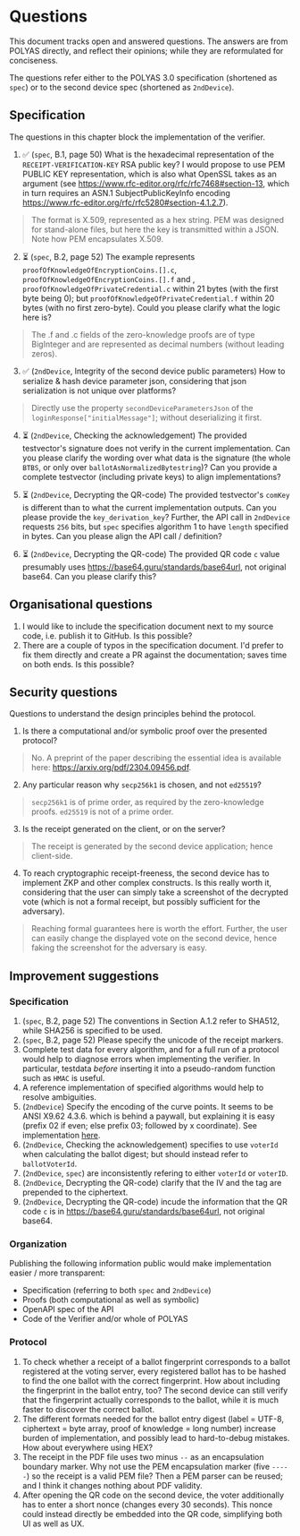 # Questions

This document tracks open and answered questions. The answers are from POLYAS directly, and reflect their opinions; while they are reformulated for conciseness.

The questions refer either to the POLYAS 3.0 specification (shortened as `spec`) or to the second device spec (shortened as `2ndDevice`).

## Specification

The questions in this chapter block the implementation of the verifier.


1. ✅ (`spec`, B.1, page 50) What is the hexadecimal representation of the `RECEIPT-VERIFICATION-KEY` RSA public key? I would propose to use PEM PUBLIC KEY representation, which is also what OpenSSL takes as an argument (see https://www.rfc-editor.org/rfc/rfc7468#section-13, which in turn requires an ASN.1 SubjectPublicKeyInfo encoding https://www.rfc-editor.org/rfc/rfc5280#section-4.1.2.7).

> The format is X.509, represented as a hex string.
> PEM was designed for stand-alone files, but here the key is transmitted within a JSON. Note how PEM encapsulates X.509.

2. ⏳ (`spec`, B.2, page 52) The example represents `proofOfKnowledgeOfEncryptionCoins.[].c`, `proofOfKnowledgeOfEncryptionCoins.[].f` and , `proofOfKnowledgeOfPrivateCredential.c` within 21 bytes (with the first byte being 0); but `proofOfKnowledgeOfPrivateCredential.f` within 20 bytes (with no first zero-byte). Could you please clarify what the logic here is?

> The .f and .c fields of the zero-knowledge proofs are of type BigInteger and are represented as decimal numbers (without leading zeros).

3. ✅ (`2ndDevice`, Integrity of the second device public parameters) How to serialize & hash device parameter json, considering that json serialization is not unique over platforms?

> Directly use the property `secondDeviceParametersJson` of the `loginResponse["initialMessage"]`; without deserializing it first. 

4. ⏳ (`2ndDevice`, Checking the acknowledgement) The provided testvector's signature does not verify in the current implementation. Can you please clarify the wording over what data is the signature (the whole `BTBS`, or only over `ballotAsNormalizedBytestring`)? Can you provide a complete testvector (including private keys) to align implementations?

5. ⏳ (`2ndDevice`, Decrypting the QR-code) The provided testvector's `comKey` is different than to what the current implementation outputs. Can you please provide the `key_derivation_key`? Further, the API call in `2ndDevice` requests `256` bits, but `spec` specifies algorithm 1 to have `length` specified in bytes. Can you please align the API call / definition?

5. ⏳ (`2ndDevice`, Decrypting the QR-code) The provided QR code `c` value presumably uses https://base64.guru/standards/base64url, not original base64. Can you please clarify this?

## Organisational questions

1. I would like to include the specification document next to my source code, i.e. publish it to GitHub. Is this possible?
2. There are a couple of typos in the specification document. I'd prefer to fix them directly and create a PR against the documentation; saves time on both ends. Is this possible?

## Security questions

Questions to understand the design principles behind the protocol.

1. Is there a computational and/or symbolic proof over the presented protocol?
> No. A preprint of the paper describing the essential idea is available here: https://arxiv.org/pdf/2304.09456.pdf.

2. Any particular reason why `secp256k1` is chosen, and not `ed25519`?
> `secp256k1` is of prime order, as required by the zero-knowledge proofs. `ed25519` is not of a prime order.

3. Is the receipt generated on the client, or on the server?
> The receipt is generated by the second device application; hence client-side.

4. To reach cryptographic receipt-freeness, the second device has to implement ZKP and other complex constructs. Is this really worth it, considering that the user can simply take a screenshot of the decrypted vote (which is not a formal receipt, but possibly sufficient for the adversary).
> Reaching formal guarantees here is worth the effort. Further, the user can easily change the displayed vote on the second device, hence faking the screenshot for the adversary is easy. 

## Improvement suggestions

### Specification

1. (`spec`, B.2, page 52) The conventions in Section A.1.2 refer to SHA512, while SHA256 is specified to be used.
2. (`spec`, B.2, page 52) Please specify the unicode of the receipt markers.
3. Complete test data for every algorithm, and for a full run of a protocol would help to diagnose errors when implementing the verifier. In particular, testdata *before* inserting it into a pseudo-random function such as `HMAC` is useful. 
4. A reference implementation of specified algorithms would help to resolve ambiguities.
5. (`2ndDevice`) Specify the encoding of the curve points. It seems to be ANSI X9.62 4.3.6. which is behind a paywall, but explaining it is easy (prefix 02 if even; else prefix 03; followed by x coordinate). See implementation [here](https://github.com/famoser/polyas-verification/blob/ab0698a26e9063f49e0324b54a4cd8ec20bec52e/src/Crypto/SECP256K1/Encoder.php).
6. (`2ndDevice`, Checking the acknowledgement) specifies to use `voterId` when calculating the ballot digest; but should instead refer to `ballotVoterId`.
7. (`2ndDevice`, `spec`) are inconsistently refering to either `voterId` or `voterID`.
8. (`2ndDevice`, Decrypting the QR-code) clarify that the IV and the tag are prepended to the ciphertext.
9. (`2ndDevice`, Decrypting the QR-code) incude the information that the QR code `c` is in https://base64.guru/standards/base64url, not original base64.

### Organization

Publishing the following information public would make implementation easier / more transparent:
- Specification (referring to both `spec` and `2ndDevice`)
- Proofs (both computational as well as symbolic)
- OpenAPI spec of the API
- Code of the Verifier and/or whole of POLYAS

### Protocol

1. To check whether a receipt of a ballot fingerprint corresponds to a ballot registered at the voting server, every registered ballot has to be hashed to find the one ballot with the correct fingerprint. How about including the fingerprint in the ballot entry, too? The second device can still verify that the fingerprint actually corresponds to the ballot, while it is much faster to discover the correct ballot.
2. The different formats needed for the ballot entry digest (label = UTF-8, ciphertext = byte array, proof of knowledge = long number) increase burden of implementation, and possibly lead to hard-to-debug mistakes. How about everywhere using HEX?
3. The receipt in the PDF file uses two minus `--` as an encapsulation boundary marker. Why not use the PEM encapsulation marker (five `-----`) so the receipt is a valid PEM file? Then a PEM parser can be reused; and I think it changes nothing about PDF validity.
4. After opening the QR code on the second device, the voter additionally has to enter a short nonce (changes every 30 seconds). This nonce could instead directly be embedded into the QR code, simplifying both UI as well as UX. 

